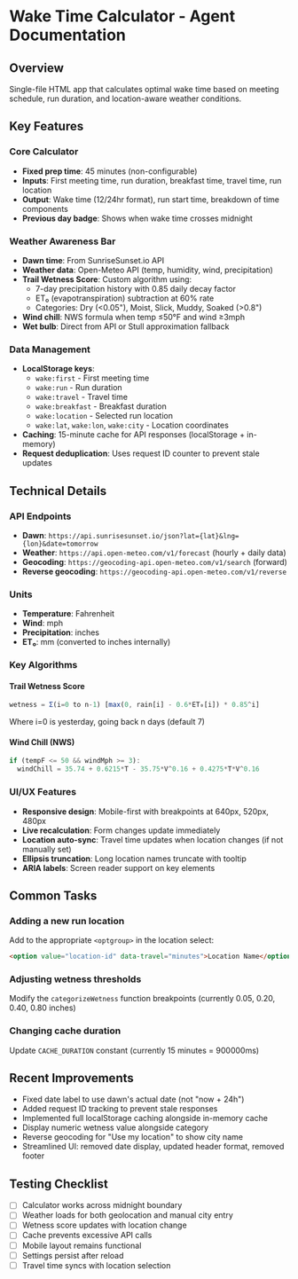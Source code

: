 # Wake Time Calculator - Agent Documentation

## Overview
Single-file HTML app that calculates optimal wake time based on meeting schedule, run duration, and location-aware weather conditions.

## Key Features

### Core Calculator
- **Fixed prep time**: 45 minutes (non-configurable)
- **Inputs**: First meeting time, run duration, breakfast time, travel time, run location
- **Output**: Wake time (12/24hr format), run start time, breakdown of time components
- **Previous day badge**: Shows when wake time crosses midnight

### Weather Awareness Bar
- **Dawn time**: From SunriseSunset.io API
- **Weather data**: Open-Meteo API (temp, humidity, wind, precipitation)
- **Trail Wetness Score**: Custom algorithm using:
  - 7-day precipitation history with 0.85 daily decay factor
  - ET₀ (evapotranspiration) subtraction at 60% rate
  - Categories: Dry (<0.05"), Moist, Slick, Muddy, Soaked (>0.8")
- **Wind chill**: NWS formula when temp ≤50°F and wind ≥3mph
- **Wet bulb**: Direct from API or Stull approximation fallback

### Data Management
- **LocalStorage keys**:
  - `wake:first` - First meeting time
  - `wake:run` - Run duration
  - `wake:travel` - Travel time  
  - `wake:breakfast` - Breakfast duration
  - `wake:location` - Selected run location
  - `wake:lat`, `wake:lon`, `wake:city` - Location coordinates
- **Caching**: 15-minute cache for API responses (localStorage + in-memory)
- **Request deduplication**: Uses request ID counter to prevent stale updates

## Technical Details

### API Endpoints
- **Dawn**: `https://api.sunrisesunset.io/json?lat={lat}&lng={lon}&date=tomorrow`
- **Weather**: `https://api.open-meteo.com/v1/forecast` (hourly + daily data)
- **Geocoding**: `https://geocoding-api.open-meteo.com/v1/search` (forward)
- **Reverse geocoding**: `https://geocoding-api.open-meteo.com/v1/reverse`

### Units
- **Temperature**: Fahrenheit
- **Wind**: mph
- **Precipitation**: inches
- **ET₀**: mm (converted to inches internally)

### Key Algorithms

#### Trail Wetness Score
```javascript
wetness = Σ(i=0 to n-1) [max(0, rain[i] - 0.6*ET₀[i]) * 0.85^i]
```
Where i=0 is yesterday, going back n days (default 7)

#### Wind Chill (NWS)
```javascript
if (tempF <= 50 && windMph >= 3):
  windChill = 35.74 + 0.6215*T - 35.75*V^0.16 + 0.4275*T*V^0.16
```

### UI/UX Features
- **Responsive design**: Mobile-first with breakpoints at 640px, 520px, 480px
- **Live recalculation**: Form changes update immediately
- **Location auto-sync**: Travel time updates when location changes (if not manually set)
- **Ellipsis truncation**: Long location names truncate with tooltip
- **ARIA labels**: Screen reader support on key elements

## Common Tasks

### Adding a new run location
Add to the appropriate `<optgroup>` in the location select:
```html
<option value="location-id" data-travel="minutes">Location Name</option>
```

### Adjusting wetness thresholds
Modify the `categorizeWetness` function breakpoints (currently 0.05, 0.20, 0.40, 0.80 inches)

### Changing cache duration
Update `CACHE_DURATION` constant (currently 15 minutes = 900000ms)

## Recent Improvements
- Fixed date label to use dawn's actual date (not "now + 24h")
- Added request ID tracking to prevent stale responses
- Implemented full localStorage caching alongside in-memory cache
- Display numeric wetness value alongside category
- Reverse geocoding for "Use my location" to show city name
- Streamlined UI: removed date display, updated header format, removed footer

## Testing Checklist
- [ ] Calculator works across midnight boundary
- [ ] Weather loads for both geolocation and manual city entry
- [ ] Wetness score updates with location change
- [ ] Cache prevents excessive API calls
- [ ] Mobile layout remains functional
- [ ] Settings persist after reload
- [ ] Travel time syncs with location selection